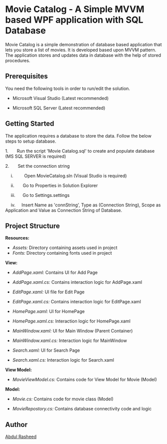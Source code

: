# Movie Catalog - A Simple MVVM based WPF application with SQL Database

Movie Catalog is a simple demonstration of database based application that
lets you store a list of movies. It is developed based upon MVVM pattern. The
application stores and updates data in database with the help of stored
procedures.


## **Prerequisites**

You need the following tools in order to run/edit the solution.

- Microsoft Visual Studio (Latest recommended)

- Microsoft SQL Server (Latest recommended)

## **Getting Started**

The application requires a database to store the data. Follow the below
steps to setup database. 

1.      
Run the script 'Movie Catalog.sql' to create and
populate database (MS SQL SERVER is required)

2.      
Set the connection string

&ensp;&ensp;  i.        
  Open MovieCatalog.sln (Visual Studio is required)

&ensp;&ensp;  ii.      
  Go to Properties in Solution Explorer

&ensp;&ensp;  iii.     
  Go to Settings.settings

&ensp;&ensp;  iv.    
  Insert Name as 'connString', Type as (Connection String), Scope as Application and Value as Connection String of Database.

## **Project Structure**

**Resources:**
        
- *Assets:* Directory containing assets used in project
        
- *Fonts:* Directory containing fonts used in project

**View:**
        
- *AddPage.xaml:* Contains UI for Add Page
        
- *AddPage.xaml.cs:* Contains interaction logic for AddPage.xaml
        
- *EditPage.xaml:* UI file for Edit Page

- *EditPage.xaml.cs:* Contains interaction logic for EditPage.xaml

- *HomePage.xaml:* UI for HomePage
        
- *HomePage.xaml.cs:* Interaction logic for HomePage.xaml
        
- *MainWindow.xaml:* UI for Main Window (Parent Container)
        
- *MainWindow.xaml.cs:* Interaction logic for MainWindow

- *Search.xaml:* UI for Search Page

- *Search.xaml.cs:* Interaction logic for Search.xaml

**View Model:**
       
- *MovieViewModel.cs:* Contains code for View Model for Movie (Model)

**Model:**

- *Movie.cs:* Contains code for movie class (Model)

- *MovieRepostory.cs:* Contains database connectivity code and logic

## **Author**

[Abdul Rasheed](https://www.linkedin.com/in/ebdulrasheed)
